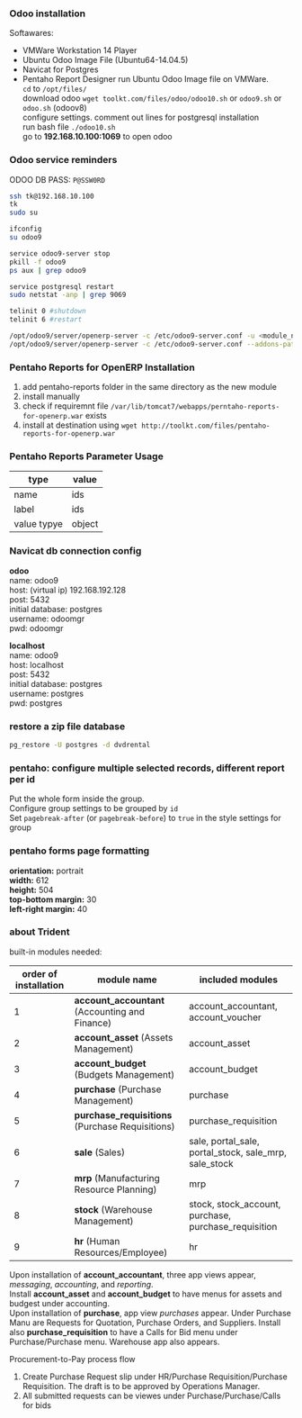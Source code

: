 ### Odoo installation 
Softawares:  
- VMWare Workstation 14 Player
- Ubuntu Odoo Image File (Ubuntu64-14.04.5)
- Navicat for Postgres
- Pentaho Report Designer
run Ubuntu Odoo Image file on VMWare.  
`cd` to `/opt/files/`  
download odoo `wget toolkt.com/files/odoo/odoo10.sh` or `odoo9.sh` or `odoo.sh` (odoov8)  
configure settings. comment out lines for postgresql installation  
run bash file `./odoo10.sh`  
go to **192.168.10.100:1069** to open odoo  

### Odoo service reminders
ODOO DB PASS: `P@SSW0RD`  
```bash
ssh tk@192.168.10.100
tk
sudo su

ifconfig
su odoo9

service odoo9-server stop
pkill -f odoo9
ps aux | grep odoo9

service postgresql restart
sudo netstat -anp | grep 9069

telinit 0 #shutdown
telinit 6 #restart

/opt/odoo9/server/openerp-server -c /etc/odoo9-server.conf -u <module_name> -d <db_name>
/opt/odoo9/server/openerp-server -c /etc/odoo9-server.conf --addons-path=/opt/odoo9/custom/addons,/opt/odoo9/custom/
```

### Pentaho Reports for OpenERP Installation
1. add pentaho-reports folder in the same directory as the new module
2. install manually
3. check if requiremnt file `/var/lib/tomcat7/webapps/perntaho-reports-for-openerp.war` exists
4. install at destination using `wget http://toolkt.com/files/pentaho-reports-for-openerp.war`

### Pentaho Reports Parameter Usage
type | value
--- | ---
name | ids
label | ids
value typye | object

### Navicat db connection config
**odoo**  
name: odoo9  
host: (virtual ip) 192.168.192.128  
post: 5432  
initial database: postgres  
username: odoomgr  
pwd: odoomgr  
  
**localhost**  
name: odoo9  
host: localhost  
post: 5432  
initial database: postgres  
username: postgres  
pwd: postgres  

### restore a zip file database
```bash
pg_restore -U postgres -d dvdrental
```

### pentaho: configure multiple selected records, different report per id
Put the whole form inside the group.  
Configure group settings to be grouped by `id`  
Set `pagebreak-after` (or `pagebreak-before`) to `true` in the style settings for group

### pentaho forms page formatting
**orientation:** portrait  
**width:** 612  
**height:** 504  
**top-bottom margin:** 30  
**left-right margin:** 40  

### about Trident
built-in modules needed:  

order of installation | module name | included modules
--- | --- | ---
1 | **account_accountant** (Accounting and Finance) | account_accountant, account_voucher
2 | **account_asset** (Assets Management) | account_asset
3 | **account_budget** (Budgets Management) | account_budget
4 | **purchase** (Purchase Management) | purchase
5 | **purchase_requisitions** (Purchase Requisitions) | purchase_requisition
6 | **sale** (Sales) | sale, portal_sale,  portal_stock, sale_mrp, sale_stock  
7 | **mrp** (Manufacturing Resource Planning) | mrp  
8 | **stock** (Warehouse Management) | stock, stock_account, purchase, purchase_requisition  
9 | **hr** (Human Resources/Employee) | hr  

Upon installation of **account_accountant**, three app views appear, *messaging*, *accounting*, and *reporting*.  
Install **account_asset** and **account_budget** to have menus for assets and budgest under accounting.  
Upon installation of **purchase**, app view *purchases* appear. Under Purchase Manu are Requests for Quotation, Purchase Orders, and Suppliers. Install also **purchase_requisition** to have a Calls for Bid menu under Purchase/Purchase menu. Warehouse app also appears.

Procurement-to-Pay process flow
1. Create Purchase Request slip under HR/Purchase Requisition/Purchase Requisition. The draft is to be approved by Operations Manager.
2. All submitted requests can be viewes under Purchase/Purchase/Calls for bids





